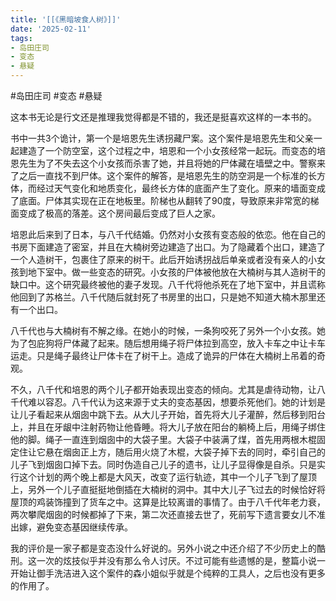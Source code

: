 ```yaml
---
title: '[[《黑暗坡食人树》]]'
date: '2025-02-11'
tags:
- 岛田庄司
- 变态
- 悬疑
---
```

#岛田庄司 #变态 #悬疑 

这本书无论是行文还是推理我觉得都是不错的，我还是挺喜欢这样的一本书的。

书中一共3个诡计，第一个是培恩先生诱拐藏尸案。这个案件是培恩先生和父亲一起建造了一个防空室，这个过程之中，培恩和一个小女孩经常一起玩。而变态的培恩先生为了不失去这个小女孩而杀害了她，并且将她的尸体藏在墙壁之中。警察来了之后一直找不到尸体。这个案件的解答，是培恩先生的防空洞是一个标准的长方体，而经过天气变化和地质变化，最终长方体的底面产生了变化。原来的墙面变成了底面。尸体其实现在正在地板里。阶梯也从翻转了90度，导致原来非常宽的梯面变成了极高的落差。这个房间最后变成了巨人之家。

培恩此后来到了日本，与八千代结婚。仍然对小女孩有变态般的依恋。他在自己的书房下面建造了密室，并且在大楠树旁边建造了出口。为了隐藏着个出口，建造了一个人造树干，包裹住了原来的树干。此后开始诱拐战后单亲或者没有亲人的小女孩到地下室中。做一些变态的研究。小女孩的尸体被他放在大楠树与其人造树干的缺口中。这个研究最终被他的妻子发现。八千代将他杀死在了地下室中，并且谎称他回到了苏格兰。八千代随后就封死了书房里的出口，只是她不知道大楠木那里还有一个出口。

八千代也与大楠树有不解之缘。在她小的时候，一条狗咬死了另外一个小女孩。她为了包庇狗将尸体藏了起来。随后想用绳子将尸体拉到高空，放入卡车之中让卡车运走。只是绳子最终让尸体卡在了树干上。造成了诡异的尸体在大楠树上吊着的奇观。

不久，八千代和培恩的两个儿子都开始表现出变态的倾向。尤其是虐待动物，让八千代难以容忍。八千代认为这来源于丈夫的变态基因，想要杀死他们。她的计划是让儿子看起来从烟囱中跳下去。从大儿子开始，首先将大儿子灌醉，然后移到阳台上，并且在牙龈中注射药物让他昏睡。将大儿子放在阳台的躺椅上后，用绳子绑住他的脚。绳子一直连到烟囱中的大袋子里。大袋子中装满了煤，首先用两根木棍固定住让它悬在烟囱正上方，随后用火烧了木棍，大袋子掉下去的同时，牵引自己的儿子飞到烟囱口掉下去。同时伪造自己儿子的遗书，让儿子显得像是自杀。只是实行这个计划的两个晚上都是大风天，改变了运行轨迹，其中一个儿子飞到了屋顶上，另外一个儿子直挺挺地倒插在大楠树的洞中。其中大儿子飞过去的时候恰好将屋顶的鸡装饰撞到了货车之中。这算是比较离谱的事情了。由于八千代年老力衰，两次攀爬烟囱的时候都掉了下来，第二次还直接去世了，死前写下遗言要女儿不准出嫁，避免变态基因继续传承。

我的评价是一家子都是变态没什么好说的。另外小说之中还介绍了不少历史上的酷刑。这一次的炫技似乎并没有那么令人讨厌。不过可能有些遗憾的是，整篇小说一开始让御手洗洁进入这个案件的森小姐似乎就是个纯粹的工具人，之后也没有更多的作用了。
